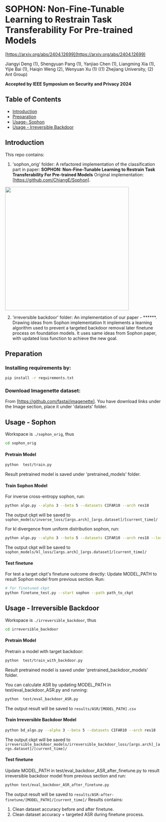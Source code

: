 # SOPHON: Non-Fine-Tunable Learning to Restrain Task Transferability For Pre-trained Models

[https://arxiv.org/abs/2404.12699](https://arxiv.org/abs/2404.12699)

Jiangyi Deng (1), Shengyuan Pang (1), Yanjiao Chen (1), Liangming Xia (1), Yijie Bai (1), Haiqin Weng (2), Wenyuan Xu (1) ((1) Zhejiang University, (2) Ant Group)

**Accepted by IEEE Symposium on Security and Privacy 2024**

## Table of Contents
+ [Introduction](https://github.com/shaniz/Sophon/blob/ee37552f6abc8f0c26003c6bdc5ffb0dce590398/Readme.md#L17)
+ [Preparation](https://github.com/shaniz/Sophon/blob/ee37552f6abc8f0c26003c6bdc5ffb0dce590398/Readme.md#L32)
+ [Usage- Sophon](https://github.com/shaniz/Sophon/blob/7904899cc9cef93f63d5149e7abf248f642ba5d3/Readme.md#L44)
+ [Usage - Irreversible Backdoor](https://github.com/shaniz/Sophon/blob/7904899cc9cef93f63d5149e7abf248f642ba5d3/Readme.md#L93)

## Introduction
This repo contains:

1. 'sophon_orig' folder: A refactored implementation of the classification part in paper: **SOPHON: Non-Fine-Tunable Learning to Restrain Task Transferability
For Pre-trained Models** Original implementation: [https://github.com/ChiangE/Sophon].
<img src="https://github.com/Sophon-NonFinetunableLearning/Sophon/blob/main/sophon.png" width="400" align="center"/>

2. 'irreversible backdoor' folder: An implementation of our paper - ******. Drawing ideas from Sophon implementation
It implements a learning algorithm used to prevent a targeted backdoor removal later finetune process on foundation models. 
It uses same ideas from Sophon paper, with updated loss function to achieve the new goal.



## Preparation

### Installing requirements by:
```bash
pip install -r requirements.txt
```

### Download Imagenette dataset:
From [https://github.com/fastai/imagenette]. 
You have download links under the Image section, place it under 'datasets' folder.


## Usage - Sophon

Workspace is ``./sophon_orig``, thus

```bash
cd sophon_orig
```

#### Pretrain Model

```bash
python  test/train.py
```
Result pretrained model is saved under 'pretrained_models' folder.

#### Train Sophon Model

For inverse cross-entropy sophon, run:

```bash
python algo.py --alpha 3 --beta 5 --datasets CIFAR10 --arch res18
```

The output ckpt will be saved to `sophon_models/inverse_loss/[args.arch]_[args.dataset]/[current_time]/`

For kl divergence from uniform distribution sophon, run:

```bash
python algo.py --alpha 3 --beta 5 --datasets CIFAR10 --arch res18 --loss_type kl
```
The output ckpt will be saved to `sophon_models/kl_loss/[args.arch]_[args.dataset]/[current_time]/`


#### Test finetune

For test a target ckpt's finetune outcome directly:
Update MODEL_PATH to result Sophon model from previous section.
Run:

```bash
# for finetuned ckpt
python finetune_test.py --start sophon --path path_to_ckpt
```




## Usage - Irreversible Backdoor

Workspace is ``./irreversible_backdoor``, thus

```bash
cd irreversible_backdoor
```

#### Pretrain Model

Pretrain a model with target backdoor:
```bash
python  test/train_with_backdoor.py
```
Result pretrained model is saved under 'pretrained_backdoor_models' folder.

You can calculate ASR by updating MODEL_PATH in test/eval_backdoor_ASR.py and running:
```bash
python  test/eval_backdoor_ASR.py
```

The output result will be saved to `results/ASR/[MODEL_PATH].csv`


#### Train Irreversible Backdoor Model

```bash
python bd_algo.py --alpha 3 --beta 5 --datasets CIFAR10 --arch res18
```

The output ckpt will be saved to `irreversible_backdoor_models/irreversible_backdoor_loss/[args.arch]_[args.dataset]/[current_time]/`


#### Test finetune
Update MODEL_PATH in test/eval_backdoor_ASR_after_finetune.py to result irreversible backdoor model from previous section and run:

```bash
python test/eval_backdoor_ASR_after_finetune.py
```
The output result will be saved to `results/ASR-after-finetune/[MODEL_PATH]/[current_time]/`
Results contains:
1. Clean dataset accuracy before and after finetune.
2. Clean dataset accuracy + targeted ASR during finetune process.












